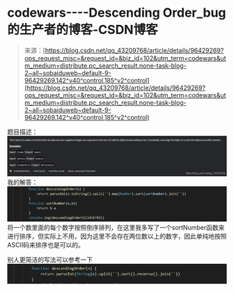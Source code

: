 <!--yml
category: codewars
date: 2022-08-13 11:40:12
-->

# codewars----Descending Order_bug的生产者的博客-CSDN博客

> 来源：[https://blog.csdn.net/qq_43209768/article/details/96429269?ops_request_misc=&request_id=&biz_id=102&utm_term=codewars&utm_medium=distribute.pc_search_result.none-task-blog-2~all~sobaiduweb~default-9-96429269.142^v40^control,185^v2^control](https://blog.csdn.net/qq_43209768/article/details/96429269?ops_request_misc=&request_id=&biz_id=102&utm_term=codewars&utm_medium=distribute.pc_search_result.none-task-blog-2~all~sobaiduweb~default-9-96429269.142^v40^control,185^v2^control)

题目描述：
![在这里插入图片描述](img/a90dacd2d49117705a991deeabc27239.png)
我的解答：
![在这里插入图片描述](img/f39b13dd5c66e8eb349b884b0398d15f.png)
将一个数里面的每个数字按照倒序排列，在这里我多写了一个sortNumber函数来进行排序，但实际上不用，因为这里不会存在两位数以上的数字，因此单纯地按照ASCII码来排序也是可以的。

别人更简洁的写法可以参考一下
![在这里插入图片描述](img/c6bc1305496b50ee3ac23e8ebac28788.png)